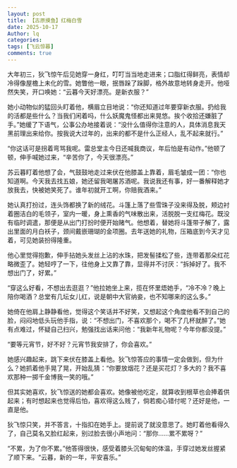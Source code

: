```yaml
---
layout: post
title: 【古原摸鱼】红梅白雪
date: 2025-10-17
Author: lq
categories: 
tags: [飞云惊暮]
comments: true
--- 
```


大年初三，狄飞惊午后见她穿一身红，叮叮当当地走进来；口脂红得鲜亮，表情却冷得像屋檐上未化的雪。她瞥他一眼，抿唇跺了跺脚，格外故意地转身走开。他哑然失笑，开口唤她：“云暮今天好漂亮。是新衣服？”

她小动物似的猛回头盯着他，横眉立目地说：“你还知道过年要穿新衣服。扔给我的活都是些什么？当我们闲着吗，什么妖魔鬼怪都出来晃悠。挨个收拾还嫌脏了手。”她缓了下语气，公事公办地接着说：“没什么值得你注意的人，具体消息我天黑前理出来给你。按我说大过年的，出来的都不是什么正经人，乱不起来就行。”

“你这话可是拐着弯骂我呢。雷总堂主今日还喊我商议，年后怕是有动作。”他顿了顿，伸手喊她过来，“辛苦你了，今天很漂亮。”

苏云暮盯着他想了会，气鼓鼓地走过来伏在他膝盖上靠着，眉毛皱成一团：“你也知道啊。今天我去找五娘，她还留我喝屠苏酒呢。我说我还有事，好一番解释她才放我去，快被她笑死了。谁年初就开工啊，你赔我酒来。”

她认真打扮过，连头饰都换了新的绒花。斗篷上落了些雪珠子没来得及脱，颊边衬着圈洁白的毛领子，室内一暖，身上熏香的气味散出来，活脱脱一支红梅花。既没有临时调遣，那便是从出门打扮时便开始赌气。他想着，替她将斗篷带子解了，露出里面的月白袄子，颈间戴嵌珊瑚的金项圈。去年送她的礼物，压箱底到今天才见着，可见她装扮得隆重。

他心里觉得抱歉，伸手拈她头发丝上沾的水珠，把发髻揉松了些，连带着那朵红花略微歪了。她轻哼了一下，往他身上又靠了靠，显得并不讨厌：“拆掉好了。我不想出门了，好累。”

“穿这么好看，不想出去逛逛？”他拉她坐上来，揽在怀里焐她手，“冷不冷？晚上陪你喝酒？总堂有几坛女儿红，说是朝中大官纳妾，也不知哪来的这么多。”

她倚在他肩上静静看他，觉得这个笑话并不好笑，又想起这个角度他看不到自己的脸，闷闷地低头玩他手指，说：“不想出门，不喜欢那个，喝不了几杯就醉了。”她有点难过，怀疑自己扫兴，勉强找出话来问他：“我新年礼物呢？今年你都没提。”

“要等元宵节，好不好？元宵节我安排了，你会喜欢。”

她感兴趣起来，跳下来伏在膝盖上看他。狄飞惊答应的事情一定会做到，但为什么？她抓着他手晃了晃，开始乱猜：“你要放烟花？还是买花灯？多大的？我不喜欢那种一掷千金博我一笑的哦。”

但其实她喜欢，狄飞惊送的她都会喜欢。她像被他吃定，就算收到根草也会捧着供起来；有时想起来也觉得后怕，喜欢得这么贱了，倘若痴心错付呢？还好是他，一直是他。

狄飞惊只笑，并不答言，十指扣在她手上。提前说了就没意思了。她盯着他看得久了，自己莫名又脸红起来，别过脸去很小声地问：“那你……累不累呀？”

“不累，为了你不累。”他答得很快，感受着膝头沉甸甸的体温，手穿过她发丝握紧了顺下来。“云暮，新的一年，平安喜乐。”
